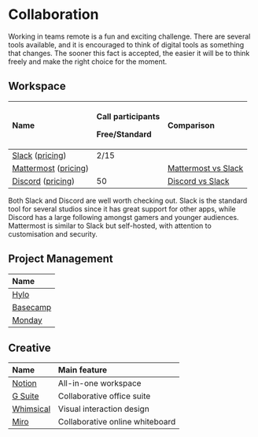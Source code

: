 # Collaboration

Working in teams remote is a fun and exciting challenge. There are several tools available, and it is encouraged to think of digital tools as something that changes. The sooner this fact is accepted, the easier it will be to think freely and make the right choice for the moment.

## Workspace

<table>
  <thead>
    <tr>
      <th style="text-align:left">Name</th>
      <th style="text-align:left">
        <p>Call participants</p>
        <p>Free/Standard</p>
      </th>
      <th style="text-align:left">Comparison</th>
    </tr>
  </thead>
  <tbody>
    <tr>
      <td style="text-align:left"><a href="https://slack.com/">Slack</a> (<a href="https://slack.com/intl/en-se/pricing">pricing</a>)</td>
      <td
      style="text-align:left">2/15</td>
        <td style="text-align:left"></td>
    </tr>
    <tr>
      <td style="text-align:left"><a href="https://mattermost.com/">Mattermost</a> (<a href="https://mattermost.com/pricing/">pricing</a>)</td>
      <td
      style="text-align:left"></td>
        <td style="text-align:left"><a href="https://mattermost.com/mattermost-vs-slack/">Mattermost vs Slack</a>
        </td>
    </tr>
    <tr>
      <td style="text-align:left"><a href="https://discord.com/">Discord</a> (<a href="https://discord.io/pricing">pricing</a>)</td>
      <td
      style="text-align:left">50</td>
        <td style="text-align:left"><a href="https://www.chanty.com/blog/discord-vs-slack/">Discord vs Slack</a>
        </td>
    </tr>
  </tbody>
</table>

Both Slack and Discord are well worth checking out. Slack is the standard  tool for several studios since it has great support for other apps, while Discord has a large following amongst gamers and younger audiences. Mattermost is similar to Slack but self-hosted, with attention to customisation and security.

## Project Management

| Name |
| :--- |
| [Hylo](https://www.hylo.com/) |
| [Basecamp](https://basecamp.com/) |
| [Monday](https://monday.com/) |

## Creative

| Name | Main feature |
| :--- | :--- |
| [Notion](https://www.notion.so/) | All-in-one workspace |
| [G Suite](https://gsuite.google.com/) | Collaborative office suite |
| [Whimsical](https://whimsical.com/) | Visual interaction design |
| [Miro](https://miro.com/) | Collaborative online whiteboard |



